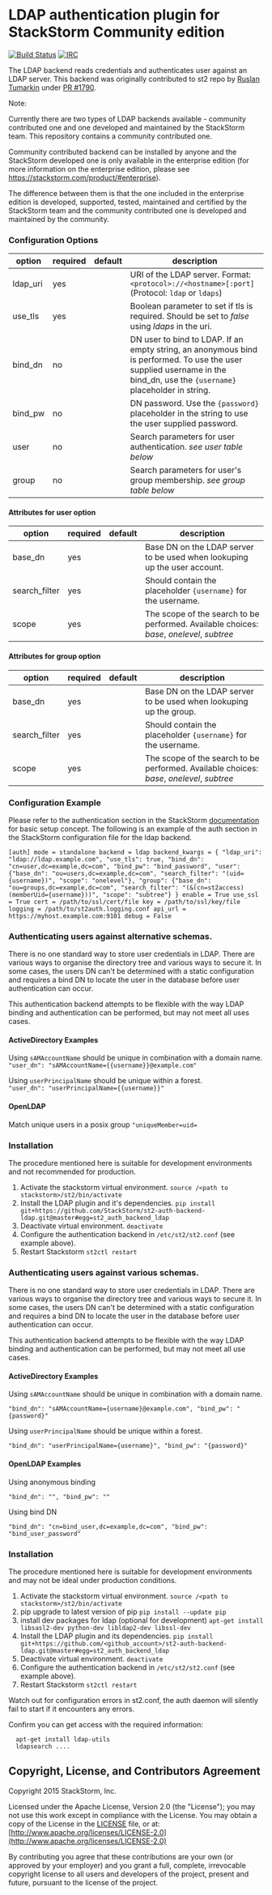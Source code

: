 # LDAP authentication plugin for StackStorm Community edition

[![Build Status](https://api.travis-ci.org/StackStorm/st2-auth-backend-ldap.svg?branch=master)](https://travis-ci.org/StackStorm/st2-auth-backend-ldap) [![IRC](https://img.shields.io/irc/%23stackstorm.png)](http://webchat.freenode.net/?channels=stackstorm)

The LDAP backend reads credentials and authenticates user against an LDAP server. This backend was originally contributed to st2 repo by [Ruslan Tumarkin](https://github.com/ruslantum) under [PR #1790](https://github.com/StackStorm/st2/pull/1790).

Note:

Currently there are two types of LDAP backends available - community contributed one and one developed and maintained by the StackStorm team. This repository contains a community contributed one.

Community contributed backend can be installed by anyone and the StackStorm developed one is only available in the enterprise edition (for more information on the enterprise edition, please see https://stackstorm.com/product/#enterprise).

The difference between them is that the one included in the enterprise edition is developed, supported, tested, maintained and certified by the StackStorm team and the community contributed one is developed and maintained by the community.

### Configuration Options

| option        | required | default | description                                                |
|---------------|----------|---------|------------------------------------------------------------|
| ldap_uri      | yes      |         | URI of the LDAP server.  Format: `<protocol>://<hostname>[:port] `(Protocol: `ldap` or `ldaps`) |
| use_tls       | yes      |         | Boolean parameter to set if tls is required. Should be set to *false* using _ldaps_ in the uri. |
| bind_dn       | no       |         | DN user to bind to LDAP.  If an empty string, an anonymous bind is performed. To use the user supplied username in the bind_dn, use the `{username}` placeholder in string. |
| bind_pw       | no       |         | DN password.  Use the `{password}` placeholder in the string to use the user supplied password.|
| user          | no       |         | Search parameters for user authentication. _see user table below_ |
| group         | no       |         | Search parameters for user's group membership. _see group table below_ |

#### Attributes for user option
| option        | required | default | description                                                |
|---------------|----------|---------|------------------------------------------------------------|
| base_dn       | yes      |         | Base DN on the LDAP server to be used when lookuping up the user account. |
| search_filter | yes      |         | Should contain the placeholder `{username}` for the username. |
| scope         | yes      |         | The scope of the search to be performed. Available choices: _base_, _onelevel_, _subtree_ |

#### Attributes for group option
| option        | required | default | description                                                |
|---------------|----------|---------|------------------------------------------------------------|
| base_dn       | yes      |         | Base DN on the LDAP server to be used when lookuping up the group. |
| search_filter | yes      |         | Should contain the placeholder `{username}` for the username. |
| scope         | yes      |         | The scope of the search to be performed. Available choices: _base_, _onelevel_, _subtree_ |

### Configuration Example

Please refer to the authentication section in the StackStorm [documentation](http://docs.stackstorm.com) for basic setup concept. The following is an example of the auth section in the StackStorm configuration file for the ldap backend.

`[auth]
mode = standalone
backend = ldap
backend_kwargs = { "ldap_uri": "ldap://ldap.example.com", "use_tls": true, "bind_dn": "cn=user,dc=example,dc=com", "bind_pw": "bind_password", "user": {"base_dn": "ou=users,dc=example,dc=com", "search_filter": "(uid={username})", "scope": "onelevel"}, "group": {"base_dn": "ou=groups,dc=example,dc=com", "search_filter": "(&(cn=st2access)(memberUid={username}))", "scope": "subtree"} }
enable = True
use_ssl = True
cert = /path/to/ssl/cert/file
key = /path/to/ssl/key/file
logging = /path/to/st2auth.logging.conf
api_url = https://myhost.example.com:9101
debug = False
`

### Authenticating users against alternative schemas.

There is no one standard way to store user credentials in LDAP.  There are various ways to organise the directory tree and various ways to secure it.  In some cases, the users DN can't be determined with a static configuration and requires a bind DN to locate the user in the database before user authentication can occur.

This authentication backend attempts to be flexible with the way LDAP binding and authentication can be performed, but may not meet all uses cases.

#### ActiveDirectory Examples

Using `sAMAccountName` should be unique in combination with a domain name.<br />
`"user_dn": "sAMAccountName={{username}}@example.com"`

Using `userPrincipalName` should be unique within a forest.<br />
`"user_dn": "userPrincipalName={{username}}"`

#### OpenLDAP
Match unique users in a posix group
`"uniqueMember=uid=`

### Installation

The procedure mentioned here is suitable for development environments and not recommended for production.

 1. Activate the stackstorm virtual environment.
 `source /<path to stackstorm>/st2/bin/activate`
 2. Install the LDAP plugin and it's dependencies.
 `pip install git+https://github.com/StackStorm/st2-auth-backend-ldap.git@master#egg=st2_auth_backend_ldap`
 3. Deactivate virtual environment.
 `deactivate`
 4. Configure the authentication backend in `/etc/st2/st2.conf` (see example above).
 5. Restart Stackstorm
 `st2ctl restart`


### Authenticating users against various schemas.

There is no one standard way to store user credentials in LDAP.  There are various ways to organise the directory tree and various ways to secure it.  In some cases, the users DN can't be determined with a static configuration and requires a bind DN to locate the user in the database before user authentication can occur.

This authentication backend attempts to be flexible with the way LDAP binding and authentication can be performed, but may not meet all use cases.

#### ActiveDirectory Examples

Using `sAMAccountName` should be unique in combination with a domain name.<br />
```
"bind_dn": "sAMAccountName={username}@example.com", "bind_pw": "{password}"
```

Using `userPrincipalName` should be unique within a forest.<br />
```
"bind_dn": "userPrincipalName={username}", "bind_pw": "{password}"
```

#### OpenLDAP Examples

Using anonymous binding
```
"bind_dn": "", "bind_pw": ""
```

Using bind DN
```
"bind_dn": "cn=bind_user,dc=example,dc=com", "bind_pw": "bind_user_password"
```


### Installation

The procedure mentioned here is suitable for development environments and may not be ideal under production conditions.

 1. Activate the stackstorm virtual environment.
 ```source /<path to stackstorm>/st2/bin/activate```
 2. pip upgrade to latest version of pip
 ```pip install --update pip```
 3. install dev packages for ldap (optional for development)
 ```apt-get install libsasl2-dev python-dev libldap2-dev libssl-dev```
 4. Install the LDAP plugin and its dependencies.
 ```pip install git+https://github.com/<github_account>/st2-auth-backend-ldap.git@master#egg=st2_auth_backend_ldap```
 5. Deactivate virtual environment.
 ```deactivate```
 6. Configure the authentication backend in `/etc/st2/st2.conf` (see example above).
 7. Restart Stackstorm
 ```st2ctl restart```

Watch out for configuration errors in st2.conf, the auth daemon will silently fail to start if it encounters any errors.

Confirm you can get access with the required information:
```
  apt-get install ldap-utils
  ldapsearch ....
```


## Copyright, License, and Contributors Agreement

Copyright 2015 StackStorm, Inc.

Licensed under the Apache License, Version 2.0 (the "License"); you may not use this work except in
compliance with the License. You may obtain a copy of the License in the [LICENSE](LICENSE) file,
or at: [http://www.apache.org/licenses/LICENSE-2.0](http://www.apache.org/licenses/LICENSE-2.0)

By contributing you agree that these contributions are your own (or approved by your employer) and
you grant a full, complete, irrevocable copyright license to all users and developers of the
project, present and future, pursuant to the license of the project.
